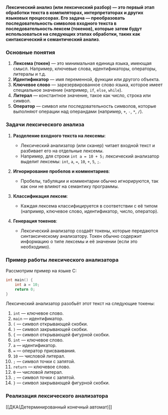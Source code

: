 **Лексический анализ (или лексический разбор) — это первый этап обработки текста в компиляторах, интерпретаторах и других языковых процессорах. Его задача — преобразовать последовательность символов входного текста в последовательность лексем (токенов), которые затем будут использоваться на следующих этапах обработки, таких как синтаксический и семантический анализ**.

### Основные понятия

1. **Лексема (токен)** — это минимальная единица языка, имеющая смысл. Например, ключевые слова, идентификаторы, операторы, литералы и т.д.
2. **Идентификатор** — имя переменной, функции или другого объекта.
3. **Ключевое слово** — зарезервированное слово языка, которое имеет специальное значение (например, `if`, `else`, `while`).
4. **Литерал** — константное значение, такое как число, строка или символ.
5. **Оператор** — символ или последовательность символов, которые выполняют операции над операндами (например, `+`, `-`, `*`, `/`).

### Задачи лексического анализа

1. **Разделение входного текста на лексемы**:
   - Лексический анализатор (или сканер) читает входной текст и разбивает его на отдельные лексемы.
   - Например, для строки `int a = 10 + 5;` лексический анализатор выделит лексемы: `int`, `a`, `=`, `10`, `+`, `5`, `;`.

2. **Игнорирование пробелов и комментариев**:
   - Пробелы, табуляции и комментарии обычно игнорируются, так как они не влияют на семантику программы.

3. **Классификация лексем**:
   - Каждая лексема классифицируется в соответствии с её типом (например, ключевое слово, идентификатор, число, оператор).

4. **Генерация токенов**:
   - Лексический анализатор создаёт токены, которые передаются синтаксическому анализатору. Токен обычно содержит информацию о типе лексемы и её значении (если это необходимо).

### Пример работы лексического анализатора

Рассмотрим пример на языке C:

```c
int main() {
    int a = 10;
    return 0;
}
```

Лексический анализатор разобьёт этот текст на следующие токены:

1. `int` — ключевое слово.
2. `main` — идентификатор.
3. `(` — символ открывающей скобки.
4. `)` — символ закрывающей скобки.
5. `{` — символ открывающей фигурной скобки.
6. `int` — ключевое слово.
7. `a` — идентификатор.
8. `=` — оператор присваивания.
9. `10` — числовой литерал.
10. `;` — символ точки с запятой.
11. `return` — ключевое слово.
12. `0` — числовой литерал.
13. `;` — символ точки с запятой.
14. `}` — символ закрывающей фигурной скобки.

### Реализация лексического анализатора

[[ДКА(Детерминированный конечный автомат)]]